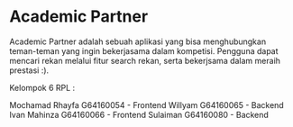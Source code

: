 # Academic Partner

Academic Partner adalah sebuah aplikasi yang bisa menghubungkan teman-teman yang ingin bekerjasama dalam kompetisi.
Pengguna dapat mencari rekan melalui fitur search rekan, serta bekerjsama dalam meraih prestasi :).

Kelompok 6 RPL :

Mochamad Rhayfa             G64160054 - Frontend
Willyam                     G64160065 - Backend
Ivan Mahinza                G64160066 - Frontend
Sulaiman                    G64160080 - Backend
